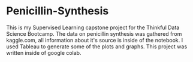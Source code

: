 # Penicillin-Synthesis
This is my Supervised Learning capstone project for the Thinkful Data Science Bootcamp.
The data on penicillin synthesis was gathered from kaggle.com, all information about it's source is inside of the notebook.
I used Tableau to generate some of the plots and graphs.
This project was written inside of google colab.

